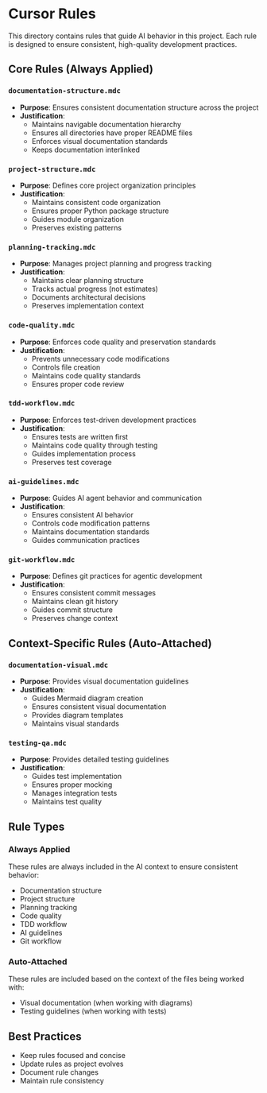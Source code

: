 # Cursor Rules

This directory contains rules that guide AI behavior in this project. Each rule is designed to ensure consistent, high-quality development practices.

## Core Rules (Always Applied)

### `documentation-structure.mdc`
- **Purpose**: Ensures consistent documentation structure across the project
- **Justification**: 
  - Maintains navigable documentation hierarchy
  - Ensures all directories have proper README files
  - Enforces visual documentation standards
  - Keeps documentation interlinked

### `project-structure.mdc`
- **Purpose**: Defines core project organization principles
- **Justification**:
  - Maintains consistent code organization
  - Ensures proper Python package structure
  - Guides module organization
  - Preserves existing patterns

### `planning-tracking.mdc`
- **Purpose**: Manages project planning and progress tracking
- **Justification**:
  - Maintains clear planning structure
  - Tracks actual progress (not estimates)
  - Documents architectural decisions
  - Preserves implementation context

### `code-quality.mdc`
- **Purpose**: Enforces code quality and preservation standards
- **Justification**:
  - Prevents unnecessary code modifications
  - Controls file creation
  - Maintains code quality standards
  - Ensures proper code review

### `tdd-workflow.mdc`
- **Purpose**: Enforces test-driven development practices
- **Justification**:
  - Ensures tests are written first
  - Maintains code quality through testing
  - Guides implementation process
  - Preserves test coverage

### `ai-guidelines.mdc`
- **Purpose**: Guides AI agent behavior and communication
- **Justification**:
  - Ensures consistent AI behavior
  - Controls code modification patterns
  - Maintains documentation standards
  - Guides communication practices

### `git-workflow.mdc`
- **Purpose**: Defines git practices for agentic development
- **Justification**:
  - Ensures consistent commit messages
  - Maintains clean git history
  - Guides commit structure
  - Preserves change context

## Context-Specific Rules (Auto-Attached)

### `documentation-visual.mdc`
- **Purpose**: Provides visual documentation guidelines
- **Justification**:
  - Guides Mermaid diagram creation
  - Ensures consistent visual documentation
  - Provides diagram templates
  - Maintains visual standards

### `testing-qa.mdc`
- **Purpose**: Provides detailed testing guidelines
- **Justification**:
  - Guides test implementation
  - Ensures proper mocking
  - Manages integration tests
  - Maintains test quality

## Rule Types

### Always Applied
These rules are always included in the AI context to ensure consistent behavior:
- Documentation structure
- Project structure
- Planning tracking
- Code quality
- TDD workflow
- AI guidelines
- Git workflow

### Auto-Attached
These rules are included based on the context of the files being worked with:
- Visual documentation (when working with diagrams)
- Testing guidelines (when working with tests)

## Best Practices
- Keep rules focused and concise
- Update rules as project evolves
- Document rule changes
- Maintain rule consistency 